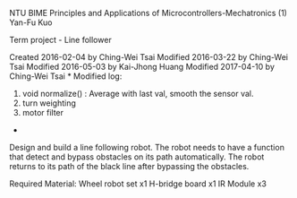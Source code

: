 NTU BIME Principles and Applications of Microcontrollers-Mechatronics (1) Yan-Fu Kuo

Term project - Line follower

Created 2016-02-04 by Ching-Wei Tsai
Modified 2016-03-22 by Ching-Wei Tsai
Modified 2016-05-03 by Kai-Jhong Huang
Modified 2017-04-10 by Ching-Wei Tsai
 *
Modified log:
  1. void normalize() : Average with last val, smooth the sensor val.
  2. turn weighting
  3. motor filter
 *
Design and build a line following robot.
The robot needs to have a function that detect and bypass obstacles on its path automatically.
The robot returns to its path of the black line after bypassing the obstacles.

Required Material:
Wheel robot set x1
H-bridge board x1
IR Module x3
